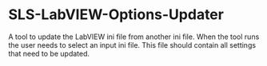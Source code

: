 # SLS-LabVIEW-Options-Updater
A tool to update the LabVIEW ini file from another ini file.
When the tool runs the user needs to select an input ini file.
This file should contain all settings that need to be updated.
